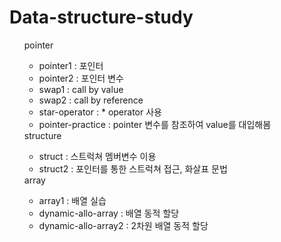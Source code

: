 # Data-structure-study
<ul>
  pointer
  <ul>
    <li>pointer1 : 포인터</li>
    <li>pointer2 : 포인터 변수</li>
    <li>swap1 : call by value</li>
    <li>swap2 : call by reference</li>
    <li>star-operator : * operator 사용</li>
    <li>pointer-practice : pointer 변수를 참조하여 value를 대입해봄</li>
  </ul>
  structure
  <ul>
    <li>struct : 스트럭쳐 멤버변수 이용</li>
    <li>struct2 : 포인터를 통한 스트럭쳐 접근, 화살표 문법</li>
  </ul>
  array
  <ul>
    <li>array1 : 배열 실습</li>
    <li>dynamic-allo-array : 배열 동적 할당</li>
    <li>dynamic-allo-array2 : 2차원 배열 동적 할당</li>
  </ul>
</ul>